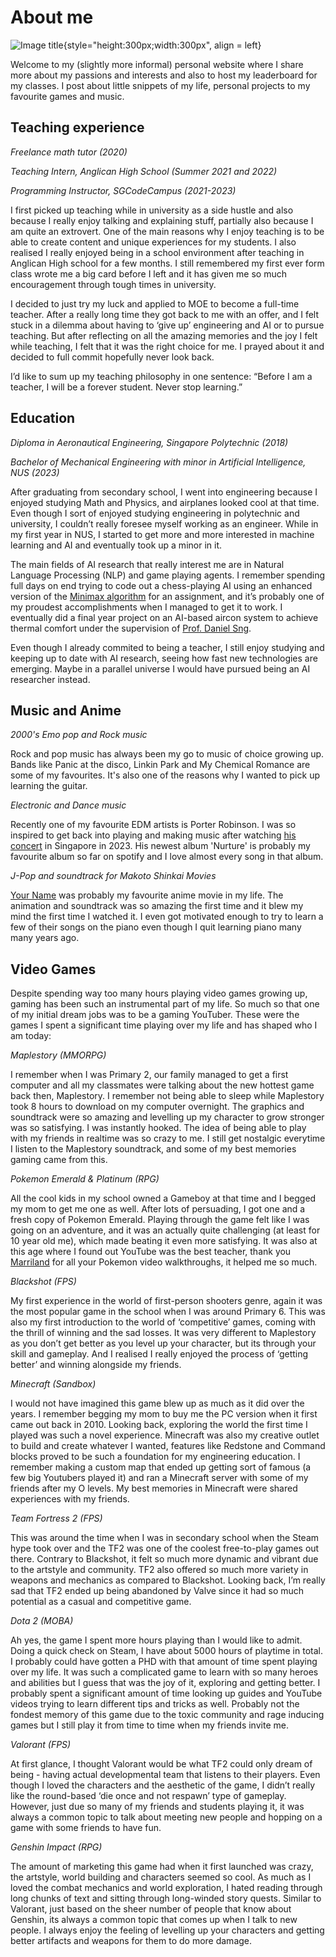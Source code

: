 # <b> About me </b>

![Image title](https://i.ibb.co/6BHCYp7/informal-Wen-Jun-cropped.jpg){style="height:300px;width:300px", align = left}

Welcome to my (slightly more informal) personal website where I share more about my passions and interests and also to host my leaderboard for my classes. I post about little snippets of my life, personal projects to my favourite games and music.
## <b> Teaching experience </b>

<i> Freelance math tutor (2020)

Teaching Intern, Anglican High School (Summer 2021 and 2022)

Programming Instructor, SGCodeCampus (2021-2023) </i> 

I first picked up teaching while in university as a side hustle and also because I really enjoy talking and explaining stuff, partially also because I am quite an extrovert. One of the main reasons why I enjoy teaching is to be able to create content and unique experiences for my students. I also realised I really enjoyed being in a school environment after teaching in Anglican High school for a few months. I still remembered my first ever form class wrote me a big card before I left and it has given me so much encouragement through tough times in university.

I decided to just try my luck and applied to MOE to become a full-time teacher. After a really long time they got back to me with an offer, and I felt stuck in a dilemma about having to ‘give up’ engineering and AI or to pursue teaching. But after reflecting on all the amazing memories and the joy I felt while teaching, I felt that it was the right choice for me. I prayed about it and decided to full commit hopefully never look back.

I’d like to sum up my teaching philosophy in one sentence: “Before I am a teacher, I will be a forever student. Never stop learning.”

## <b> Education </b>

<i> Diploma in Aeronautical Engineering, Singapore Polytechnic (2018)

Bachelor of Mechanical Engineering with minor in Artificial Intelligence, NUS (2023) </i>

After graduating from secondary school, I went into engineering because I enjoyed studying Math and Physics, and airplanes looked cool at that time. Even though I sort of enjoyed studying engineering in polytechnic and university, I couldn’t really foresee myself working as an engineer. While in my first year in NUS, I started to get more and more interested in machine learning and AI and eventually took up a minor in it. 

The main fields of AI research that really interest me are in Natural Language Processing (NLP) and game playing agents. I remember spending full days on end trying to code out a chess-playing AI using an enhanced version of the [Minimax algorithm](https://www.geeksforgeeks.org/minimax-algorithm-in-game-theory-set-1-introduction/) for an assignment, and it’s probably one of my proudest accomplishments when I managed to get it to work. I eventually did a final year project on an AI-based aircon system to achieve thermal comfort under the supervision of [Prof. Daniel Sng](https://cde.nus.edu.sg/me/staff/sng-wei-meng-daniel/).

Even though I already commited to being a teacher, I still enjoy studying and keeping up to date with AI research, seeing how fast new technologies are emerging. Maybe in a parallel universe I would have pursued being an AI researcher instead.

## <b> Music and Anime </b>

<i> 2000's Emo pop and Rock music </i>

Rock and pop music has always been my go to music of choice growing up. Bands like Panic at the disco, Linkin Park and My Chemical Romance are some of my favourites. It's also one of the reasons why I wanted to pick up learning the guitar.

<i> Electronic and Dance music </i>

Recently one of my favourite EDM artists is Porter Robinson. I was so inspired to get back into playing and making music after watching [his concert](https://www.youtube.com/watch?v=THjekE5p2aw&t=1634s) in Singapore in 2023. His newest album 'Nurture' is probably my favourite album so far on spotify and I love almost every song in that album.

<i> J-Pop and soundtrack for Makoto Shinkai Movies </i>

[Your Name](https://myanimelist.net/anime/32281/Kimi_no_Na_wa) was probably my favourite anime movie in my life. The animation and soundtrack was so amazing the first time and it blew my mind the first time I watched it. I even got motivated enough to try to learn a few of their songs on the piano even though I quit learning piano many many years ago.

## <b> Video Games </b>

Despite spending way too many hours playing video games growing up, gaming has been such an instrumental part of my life. So much so that one of my initial dream jobs was to be a gaming YouTuber. These were the games I spent a significant time playing over my life and has shaped who I am today:

<i> Maplestory (MMORPG) </i>

I remember when I was Primary 2, our family managed to get a first computer and all my classmates were talking about the new hottest game back then, Maplestory. I remember not being able to sleep while Maplestory took 8 hours to download on my computer overnight. The graphics and soundtrack were so amazing and levelling up my character to grow stronger was so satisfying. I was instantly hooked. The idea of being able to play with my friends in realtime was so crazy to me. I still get nostalgic everytime I listen to the Maplestory soundtrack, and some of my best memories gaming came from this.

<i> Pokemon Emerald & Platinum (RPG) </i>

All the cool kids in my school owned a Gameboy at that time and I begged my mom to get me one as well. After lots of persuading, I got one and a fresh copy of Pokemon Emerald. Playing through the game felt like I was going on an adventure, and it was an actually quite challenging (at least for 10 year old me), which made beating it even more satisfying. It was also at this age where I found out YouTube was the best teacher, thank you [Marriland](https://www.youtube.com/channel/UCe2yn-ptTl529JPheQgzm_A) for all your Pokemon video walkthroughs, it helped me so much.

<i> Blackshot (FPS) </i>

My first experience in the world of first-person shooters genre, again it was the most popular game in the school when I was around Primary 6. This was also my first introduction to the world of ‘competitive’ games, coming with the thrill of winning and the sad losses. It was very different to Maplestory as you don’t get better as you level up your character, but its through your skill and gameplay. And I realised I really enjoyed the process of ‘getting better’ and winning alongside my friends.

<i> Minecraft (Sandbox) </i>

I would not have imagined this game blew up as much as it did over the years. I remember begging my mom to buy me the PC version when it first came out back in 2010. Looking back, exploring the world the first time I played was such a novel experience. Minecraft was also my creative outlet to build and create whatever I wanted, features like Redstone and Command blocks proved to be such a foundation for my engineering education. I remember making a custom map that ended up getting sort of famous (a few big Youtubers played it) and ran a Minecraft server with some of my friends after my O levels. My best memories in Minecraft were shared experiences with my friends.

<i> Team Fortress 2 (FPS) </i>

This was around the time when I was in secondary school when the Steam hype took over and the TF2 was one of the coolest free-to-play games out there. Contrary to Blackshot, it felt so much more dynamic and vibrant due to the artstyle and community. TF2 also offered so much more variety in weapons and mechanics as compared to Blackshot. Looking back, I’m really sad that TF2 ended up being abandoned by Valve since it had so much potential as a casual and competitive game.

<i> Dota 2 (MOBA) </i>

Ah yes, the game I spent more hours playing than I would like to admit. Doing a quick check on Steam, I have about 5000 hours of playtime in total. I probably could have gotten a PHD with that amount of time spent playing over my life. It was such a complicated game to learn with so many heroes and abilities but I guess that was the joy of it, exploring and getting better. I probably spent a significant amount of time looking up guides and YouTube videos trying to learn different tips and tricks as well. Probably not the fondest memory of this game due to the toxic community and rage inducing games but I still play it from time to time when my friends invite me.

<i> Valorant (FPS) </i>

At first glance, I thought Valorant would be what TF2 could only dream of being - having actual developmental team that listens to their players. Even though I loved the characters and the aesthetic of the game, I didn’t really like the round-based ‘die once and not respawn’ type of gameplay. However, just due so many of my friends and students playing it, it was always a common topic to talk about meeting new people and hopping on a game with some friends to have fun.

<i> Genshin Impact (RPG) </i>

The amount of marketing this game had when it first launched was crazy, the artstyle, world building and characters seemed so cool. As much as I loved the combat mechanics and world exploration, I hated reading through long chunks of text and sitting through long-winded story quests. Similar to Valorant, just based on the sheer number of people that know about Genshin, its always a common topic that comes up when I talk to new people. I always enjoy the feeling of levelling up your characters and getting better artifacts and weapons for them to do more damage.
